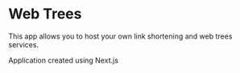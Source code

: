 # Web Trees
This app allows you to host your own link shortening and web trees services.


Application created using Next.js
